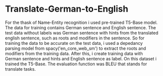 # Translate-German-to-English
For the thask of Name-Entity recognition i used pre-trained T5-Base model.
The data for training contains German sentence and English sentence.
The test data without labels was German sentence with hints from the translated english sentence, such as roots and modifiers in the sentence.
So for training the data to be accurate on the test data, i used a depedancy parsing model from spacy('en_core_web_sm') to extract the roots and modifiers from the training data.
After this, i create training data with German sentence and hints and English sentence as label.
On this dataset i trained the T5-Base.
The evaluation function was BLEU that stands for translate tasks. 
